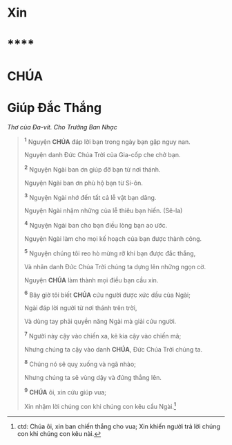 # Xin

# ****

# CHÚA

# Giúp Đắc Thắng
*Thơ của Đa-vít. Cho Trưởng Ban Nhạc*

> <sup><b>1</b></sup> Nguyện **CHÚA** đáp lời bạn trong ngày bạn gặp nguy nan.
>
> Nguyện danh Đức Chúa Trời của Gia-cốp che chở bạn.
>
> <sup><b>2</b></sup> Nguyện Ngài ban ơn giúp đỡ bạn từ nơi thánh.
>
> Nguyện Ngài ban ơn phù hộ bạn từ Si-ôn.
>
> <sup><b>3</b></sup> Nguyện Ngài nhớ đến tất cả lễ vật bạn dâng.
>
> Nguyện Ngài nhậm những của lễ thiêu bạn hiến. (Sê-la)
>
> <sup><b>4</b></sup> Nguyện Ngài ban cho bạn điều lòng bạn ao ước.
>
> Nguyện Ngài làm cho mọi kế hoạch của bạn được thành công.
>
> <sup><b>5</b></sup> Nguyện chúng tôi reo hò mừng rỡ khi bạn được đắc thắng,
>
> Và nhân danh Đức Chúa Trời chúng ta dựng lên những ngọn cờ.
>
> Nguyện **CHÚA** làm thành mọi điều bạn cầu xin.
>
> <sup><b>6</b></sup> Bây giờ tôi biết **CHÚA** cứu người được xức dầu của Ngài;
>
> Ngài đáp lời người từ nơi thánh trên trời,
>
> Và dùng tay phải quyền năng Ngài mà giải cứu người.
>
> <sup><b>7</b></sup> Người này cậy vào chiến xa, kẻ kia cậy vào chiến mã;
>
> Nhưng chúng ta cậy vào danh **CHÚA**, Đức Chúa Trời chúng ta.
>
> <sup><b>8</b></sup> Chúng nó sẽ quỵ xuống và ngã nhào;
>
> Nhưng chúng ta sẽ vùng dậy và đứng thẳng lên.
>
> <sup><b>9</b></sup> **CHÚA** ôi, xin cứu giúp vua;
>
> Xin nhậm lời chúng con khi chúng con kêu cầu Ngài.[^1-31550bb4-94e4-46f1-9d68-2414e3cd3a44]

[^1-31550bb4-94e4-46f1-9d68-2414e3cd3a44]: ctd: Chúa ôi, xin ban chiến thắng cho vua; Xin khiến người trả lời chúng con khi chúng con kêu nài.